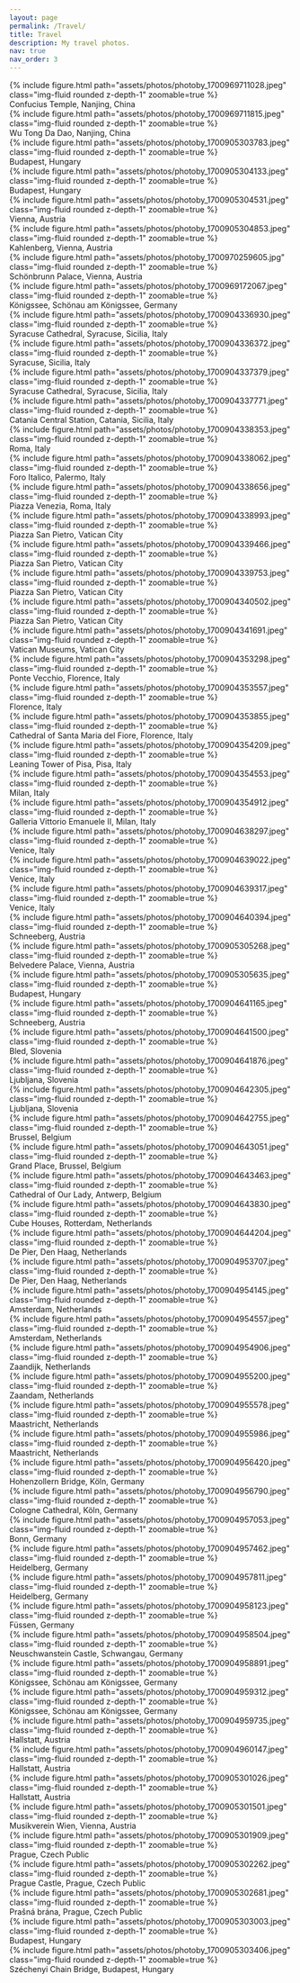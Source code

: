 ```yaml
---
layout: page
permalink: /Travel/
title: Travel
description: My travel photos.
nav: true
nav_order: 3
---
```


<div class="row">
    <div class="col-sm mt-3 mt-md-0">
        {% include figure.html path="assets/photos/photoby_1700969711028.jpeg"  class="img-fluid rounded z-depth-1" zoomable=true %}
        <div class="caption">
            Confucius Temple, Nanjing, China
        </div>
    </div>
     <div class="col-sm mt-3 mt-md-0">
        {% include figure.html path="assets/photos/photoby_1700969711815.jpeg"  class="img-fluid rounded z-depth-1" zoomable=true %}
        <div class="caption">
            Wu Tong Da Dao, Nanjing, China
        </div>
    </div>
</div>

<div class="row">
    <div class="col-sm mt-3 mt-md-0">
        {% include figure.html path="assets/photos/photoby_1700905303783.jpeg"  class="img-fluid rounded z-depth-1" zoomable=true %}
        <div class="caption">
            Budapest, Hungary
        </div>
    </div>
     <div class="col-sm mt-3 mt-md-0">
        {% include figure.html path="assets/photos/photoby_1700905304133.jpeg"  class="img-fluid rounded z-depth-1" zoomable=true %}
        <div class="caption">
            Budapest, Hungary
        </div>
    </div>
</div>

<div class="row">
    <div class="col-sm mt-3 mt-md-0">
        {% include figure.html path="assets/photos/photoby_1700905304531.jpeg"  class="img-fluid rounded z-depth-1" zoomable=true %}
        <div class="caption">
            Vienna, Austria
        </div>
    </div>
     <div class="col-sm mt-3 mt-md-0">
        {% include figure.html path="assets/photos/photoby_1700905304853.jpeg"  class="img-fluid rounded z-depth-1" zoomable=true %}
        <div class="caption">
            Kahlenberg, Vienna, Austria
        </div>
    </div>
</div>

<div class="row">
    <div class="col-sm mt-3 mt-md-0">
        {% include figure.html path="assets/photos/photoby_1700970259605.jpg"  class="img-fluid rounded z-depth-1" zoomable=true %}
        <div class="caption">
            Schönbrunn Palace, Vienna, Austria
        </div>
    </div>
     <div class="col-sm mt-3 mt-md-0">
        {% include figure.html path="assets/photos/photoby_1700969172067.jpeg"  class="img-fluid rounded z-depth-1" zoomable=true %}
        <div class="caption">
            Königssee, Schönau am Königssee, Germany
        </div>
    </div>
</div>


<div class="row">
    <div class="col-sm mt-3 mt-md-0">
        {% include figure.html path="assets/photos/photoby_1700904336930.jpeg"  class="img-fluid rounded z-depth-1" zoomable=true %}
        <div class="caption">
            Syracuse Cathedral, Syracuse, Sicilia, Italy
        </div>
    </div>
     <div class="col-sm mt-3 mt-md-0">
        {% include figure.html path="assets/photos/photoby_1700904336372.jpeg"  class="img-fluid rounded z-depth-1" zoomable=true %}
        <div class="caption">
            Syracuse, Sicilia, Italy
        </div>
    </div>
</div>


<div class="row">
    <div class="col-sm mt-3 mt-md-0">
        {% include figure.html path="assets/photos/photoby_1700904337379.jpeg"  class="img-fluid rounded z-depth-1" zoomable=true %}
        <div class="caption">
            Syracuse Cathedral, Syracuse, Sicilia, Italy
        </div>
    </div>
     <div class="col-sm mt-3 mt-md-0">
        {% include figure.html path="assets/photos/photoby_1700904337771.jpeg"  class="img-fluid rounded z-depth-1" zoomable=true %}
        <div class="caption">
            Catania Central Station, Catania, Sicilia, Italy
        </div>
    </div>
</div>

<div class="row">
    <div class="col-sm mt-3 mt-md-0">
        {% include figure.html path="assets/photos/photoby_1700904338353.jpeg"  class="img-fluid rounded z-depth-1" zoomable=true %}
        <div class="caption">
            Roma, Italy
        </div>
    </div>
     <div class="col-sm mt-3 mt-md-0">
        {% include figure.html path="assets/photos/photoby_1700904338062.jpeg"  class="img-fluid rounded z-depth-1" zoomable=true %}
        <div class="caption">
            Foro Italico, Palermo, Italy
        </div>
    </div>
</div>


<div class="row">
    <div class="col-sm mt-3 mt-md-0">
        {% include figure.html path="assets/photos/photoby_1700904338656.jpeg"  class="img-fluid rounded z-depth-1" zoomable=true %}
        <div class="caption">
            Piazza Venezia, Roma, Italy
        </div>
    </div>
     <div class="col-sm mt-3 mt-md-0">
        {% include figure.html path="assets/photos/photoby_1700904338993.jpeg"  class="img-fluid rounded z-depth-1" zoomable=true %}
        <div class="caption">
            Piazza San Pietro, Vatican City
        </div>
    </div>
</div>

<div class="row">
    <div class="col-sm mt-3 mt-md-0">
        {% include figure.html path="assets/photos/photoby_1700904339466.jpeg"  class="img-fluid rounded z-depth-1" zoomable=true %}
        <div class="caption">
            Piazza San Pietro, Vatican City
        </div>
    </div>
     <div class="col-sm mt-3 mt-md-0">
        {% include figure.html path="assets/photos/photoby_1700904339753.jpeg"  class="img-fluid rounded z-depth-1" zoomable=true %}
        <div class="caption">
            Piazza San Pietro, Vatican City
        </div>
    </div>
</div>

<div class="row">
    <div class="col-sm mt-3 mt-md-0">
        {% include figure.html path="assets/photos/photoby_1700904340502.jpeg"  class="img-fluid rounded z-depth-1" zoomable=true %}
        <div class="caption">
            Piazza San Pietro, Vatican City
        </div>
    </div>
     <div class="col-sm mt-3 mt-md-0">
        {% include figure.html path="assets/photos/photoby_1700904341691.jpeg"  class="img-fluid rounded z-depth-1" zoomable=true %}
        <div class="caption">
            Vatican Museums, Vatican City
        </div>
    </div>
</div>


<div class="row">
    <div class="col-sm mt-3 mt-md-0">
        {% include figure.html path="assets/photos/photoby_1700904353298.jpeg"  class="img-fluid rounded z-depth-1" zoomable=true %}
        <div class="caption">
            Ponte Vecchio, Florence, Italy
        </div>
    </div>
     <div class="col-sm mt-3 mt-md-0">
        {% include figure.html path="assets/photos/photoby_1700904353557.jpeg"  class="img-fluid rounded z-depth-1" zoomable=true %}
        <div class="caption">
            Florence, Italy
        </div>
    </div>
</div>

<div class="row">
    <div class="col-sm mt-3 mt-md-0">
        {% include figure.html path="assets/photos/photoby_1700904353855.jpeg"  class="img-fluid rounded z-depth-1" zoomable=true %}
        <div class="caption">
            Cathedral of Santa Maria del Fiore, Florence, Italy
        </div>
    </div>
     <div class="col-sm mt-3 mt-md-0">
        {% include figure.html path="assets/photos/photoby_1700904354209.jpeg"  class="img-fluid rounded z-depth-1" zoomable=true %}
        <div class="caption">
            Leaning Tower of Pisa, Pisa, Italy
        </div>
    </div>
</div>

<div class="row">
    <div class="col-sm mt-3 mt-md-0">
        {% include figure.html path="assets/photos/photoby_1700904354553.jpeg"  class="img-fluid rounded z-depth-1" zoomable=true %}
        <div class="caption">
            Milan, Italy
        </div>
    </div>
     <div class="col-sm mt-3 mt-md-0">
        {% include figure.html path="assets/photos/photoby_1700904354912.jpeg"  class="img-fluid rounded z-depth-1" zoomable=true %}
        <div class="caption">
            Galleria Vittorio Emanuele II, Milan, Italy
        </div>
    </div>
</div>

<div class="row">
    <div class="col-sm mt-3 mt-md-0">
        {% include figure.html path="assets/photos/photoby_1700904638297.jpeg"  class="img-fluid rounded z-depth-1" zoomable=true %}
        <div class="caption">
            Venice, Italy
        </div>
    </div>
     <div class="col-sm mt-3 mt-md-0">
        {% include figure.html path="assets/photos/photoby_1700904639022.jpeg"  class="img-fluid rounded z-depth-1" zoomable=true %}
        <div class="caption">
            Venice, Italy
        </div>
    </div>
</div>


<div class="row">
    <div class="col-sm mt-3 mt-md-0">
        {% include figure.html path="assets/photos/photoby_1700904639317.jpeg"  class="img-fluid rounded z-depth-1" zoomable=true %}
        <div class="caption">
            Venice, Italy
        </div>
    </div>
     <div class="col-sm mt-3 mt-md-0">
        {% include figure.html path="assets/photos/photoby_1700904640394.jpeg"  class="img-fluid rounded z-depth-1" zoomable=true %}
        <div class="caption">
            Schneeberg, Austria
        </div>
    </div>
</div>

<div class="row">
    <div class="col-sm mt-3 mt-md-0">
        {% include figure.html path="assets/photos/photoby_1700905305268.jpeg"  class="img-fluid rounded z-depth-1" zoomable=true %}
        <div class="caption">
            Belvedere Palace, Vienna, Austria
        </div>
    </div>
     <div class="col-sm mt-3 mt-md-0">
        {% include figure.html path="assets/photos/photoby_1700905305635.jpeg"  class="img-fluid rounded z-depth-1" zoomable=true %}
        <div class="caption">
            Budapest, Hungary
        </div>
    </div>
</div>


<div class="row">
    <div class="col-sm mt-3 mt-md-0">
        {% include figure.html path="assets/photos/photoby_1700904641165.jpeg"  class="img-fluid rounded z-depth-1" zoomable=true %}
        <div class="caption">
            Schneeberg, Austria
        </div>
    </div>
     <div class="col-sm mt-3 mt-md-0">
        {% include figure.html path="assets/photos/photoby_1700904641500.jpeg"  class="img-fluid rounded z-depth-1" zoomable=true %}
        <div class="caption">
            Bled, Slovenia
        </div>
    </div>
</div>


<div class="row">
    <div class="col-sm mt-3 mt-md-0">
        {% include figure.html path="assets/photos/photoby_1700904641876.jpeg"  class="img-fluid rounded z-depth-1" zoomable=true %}
        <div class="caption">
            Ljubljana, Slovenia
        </div>
    </div>
     <div class="col-sm mt-3 mt-md-0">
        {% include figure.html path="assets/photos/photoby_1700904642305.jpeg"  class="img-fluid rounded z-depth-1" zoomable=true %}
        <div class="caption">
            Ljubljana, Slovenia
        </div>
    </div>
</div>

<div class="row">
    <div class="col-sm mt-3 mt-md-0">
        {% include figure.html path="assets/photos/photoby_1700904642755.jpeg"  class="img-fluid rounded z-depth-1" zoomable=true %}
        <div class="caption">
            Brussel, Belgium
        </div>
    </div>
     <div class="col-sm mt-3 mt-md-0">
        {% include figure.html path="assets/photos/photoby_1700904643051.jpeg"  class="img-fluid rounded z-depth-1" zoomable=true %}
        <div class="caption">
            Grand Place, Brussel, Belgium
        </div>
    </div>
</div>


<div class="row">
    <div class="col-sm mt-3 mt-md-0">
        {% include figure.html path="assets/photos/photoby_1700904643463.jpeg"  class="img-fluid rounded z-depth-1" zoomable=true %}
        <div class="caption">
            Cathedral of Our Lady, Antwerp, Belgium
        </div>
    </div>
     <div class="col-sm mt-3 mt-md-0">
        {% include figure.html path="assets/photos/photoby_1700904643830.jpeg"  class="img-fluid rounded z-depth-1" zoomable=true %}
        <div class="caption">
            Cube Houses, Rotterdam, Netherlands
        </div>
    </div>
</div>

<div class="row">
    <div class="col-sm mt-3 mt-md-0">
        {% include figure.html path="assets/photos/photoby_1700904644204.jpeg"  class="img-fluid rounded z-depth-1" zoomable=true %}
        <div class="caption">
            De Pier, Den Haag, Netherlands
        </div>
    </div>
     <div class="col-sm mt-3 mt-md-0">
        {% include figure.html path="assets/photos/photoby_1700904953707.jpeg"  class="img-fluid rounded z-depth-1" zoomable=true %}
        <div class="caption">
            De Pier, Den Haag, Netherlands
        </div>
    </div>
</div>


<div class="row">
    <div class="col-sm mt-3 mt-md-0">
        {% include figure.html path="assets/photos/photoby_1700904954145.jpeg"  class="img-fluid rounded z-depth-1" zoomable=true %}
        <div class="caption">
            Amsterdam, Netherlands
        </div>
    </div>
     <div class="col-sm mt-3 mt-md-0">
        {% include figure.html path="assets/photos/photoby_1700904954557.jpeg"  class="img-fluid rounded z-depth-1" zoomable=true %}
        <div class="caption">
            Amsterdam, Netherlands
        </div>
    </div>
</div>

<div class="row">
    <div class="col-sm mt-3 mt-md-0">
        {% include figure.html path="assets/photos/photoby_1700904954906.jpeg"  class="img-fluid rounded z-depth-1" zoomable=true %}
        <div class="caption">
            Zaandijk, Netherlands
        </div>
    </div>
     <div class="col-sm mt-3 mt-md-0">
        {% include figure.html path="assets/photos/photoby_1700904955200.jpeg"  class="img-fluid rounded z-depth-1" zoomable=true %}
        <div class="caption">
            Zaandam, Netherlands
        </div>
    </div>
</div>

<div class="row">
    <div class="col-sm mt-3 mt-md-0">
        {% include figure.html path="assets/photos/photoby_1700904955578.jpeg"  class="img-fluid rounded z-depth-1" zoomable=true %}
        <div class="caption">
            Maastricht, Netherlands
        </div>
    </div>
     <div class="col-sm mt-3 mt-md-0">
        {% include figure.html path="assets/photos/photoby_1700904955986.jpeg"  class="img-fluid rounded z-depth-1" zoomable=true %}
        <div class="caption">
            Maastricht, Netherlands
        </div>
    </div>
</div>

<div class="row">
    <div class="col-sm mt-3 mt-md-0">
        {% include figure.html path="assets/photos/photoby_1700904956420.jpeg"  class="img-fluid rounded z-depth-1" zoomable=true %}
        <div class="caption">
            Hohenzollern Bridge, Köln, Germany
        </div>
    </div>
     <div class="col-sm mt-3 mt-md-0">
        {% include figure.html path="assets/photos/photoby_1700904956790.jpeg"  class="img-fluid rounded z-depth-1" zoomable=true %}
        <div class="caption">
            Cologne Cathedral, Köln, Germany
        </div>
    </div>
</div>

<div class="row">
    <div class="col-sm mt-3 mt-md-0">
        {% include figure.html path="assets/photos/photoby_1700904957053.jpeg"  class="img-fluid rounded z-depth-1" zoomable=true %}
        <div class="caption">
            Bonn, Germany
        </div>
    </div>
     <div class="col-sm mt-3 mt-md-0">
        {% include figure.html path="assets/photos/photoby_1700904957462.jpeg"  class="img-fluid rounded z-depth-1" zoomable=true %}
        <div class="caption">
            Heidelberg, Germany
        </div>
    </div>
</div>

<div class="row">
    <div class="col-sm mt-3 mt-md-0">
        {% include figure.html path="assets/photos/photoby_1700904957811.jpeg"  class="img-fluid rounded z-depth-1" zoomable=true %}
        <div class="caption">
            Heidelberg, Germany
        </div>
    </div>
     <div class="col-sm mt-3 mt-md-0">
        {% include figure.html path="assets/photos/photoby_1700904958123.jpeg"  class="img-fluid rounded z-depth-1" zoomable=true %}
        <div class="caption">
            Füssen, Germany
        </div>
    </div>
</div>

<div class="row">
    <div class="col-sm mt-3 mt-md-0">
        {% include figure.html path="assets/photos/photoby_1700904958504.jpeg"  class="img-fluid rounded z-depth-1" zoomable=true %}
        <div class="caption">
            Neuschwanstein Castle, Schwangau, Germany
        </div>
    </div>
     <div class="col-sm mt-3 mt-md-0">
        {% include figure.html path="assets/photos/photoby_1700904958891.jpeg"  class="img-fluid rounded z-depth-1" zoomable=true %}
        <div class="caption">
            Königssee, Schönau am Königssee, Germany
        </div>
    </div>
</div>

<div class="row">
    <div class="col-sm mt-3 mt-md-0">
        {% include figure.html path="assets/photos/photoby_1700904959312.jpeg"  class="img-fluid rounded z-depth-1" zoomable=true %}
        <div class="caption">
            Königssee, Schönau am Königssee, Germany
        </div>
    </div>
     <div class="col-sm mt-3 mt-md-0">
        {% include figure.html path="assets/photos/photoby_1700904959735.jpeg"  class="img-fluid rounded z-depth-1" zoomable=true %}
        <div class="caption">
            Hallstatt, Austria
        </div>
    </div>
</div>


<div class="row">
    <div class="col-sm mt-3 mt-md-0">
        {% include figure.html path="assets/photos/photoby_1700904960147.jpeg"  class="img-fluid rounded z-depth-1" zoomable=true %}
        <div class="caption">
            Hallstatt, Austria
        </div>
    </div>
     <div class="col-sm mt-3 mt-md-0">
        {% include figure.html path="assets/photos/photoby_1700905301026.jpeg"  class="img-fluid rounded z-depth-1" zoomable=true %}
        <div class="caption">
            Hallstatt, Austria
        </div>
    </div>
</div>

<div class="row">
    <div class="col-sm mt-3 mt-md-0">
        {% include figure.html path="assets/photos/photoby_1700905301501.jpeg"  class="img-fluid rounded z-depth-1" zoomable=true %}
        <div class="caption">
            Musikverein Wien, Vienna, Austria
        </div>
    </div>
     <div class="col-sm mt-3 mt-md-0">
        {% include figure.html path="assets/photos/photoby_1700905301909.jpeg"  class="img-fluid rounded z-depth-1" zoomable=true %}
        <div class="caption">
            Prague, Czech Public
        </div>
    </div>
</div>

<div class="row">
    <div class="col-sm mt-3 mt-md-0">
        {% include figure.html path="assets/photos/photoby_1700905302262.jpeg"  class="img-fluid rounded z-depth-1" zoomable=true %}
        <div class="caption">
            Prague Castle, Prague, Czech Public
        </div>
    </div>
     <div class="col-sm mt-3 mt-md-0">
        {% include figure.html path="assets/photos/photoby_1700905302681.jpeg"  class="img-fluid rounded z-depth-1" zoomable=true %}
        <div class="caption">
            Prašná brána, Prague, Czech Public
        </div>
    </div>
</div>



<div class="row">
    <div class="col-sm mt-3 mt-md-0">
        {% include figure.html path="assets/photos/photoby_1700905303003.jpeg"  class="img-fluid rounded z-depth-1" zoomable=true %}
        <div class="caption">
            Budapest, Hungary
        </div>
    </div>
     <div class="col-sm mt-3 mt-md-0">
        {% include figure.html path="assets/photos/photoby_1700905303406.jpeg"  class="img-fluid rounded z-depth-1" zoomable=true %}
        <div class="caption">
            Széchenyi Chain Bridge, Budapest, Hungary
        </div>
    </div>
</div>





